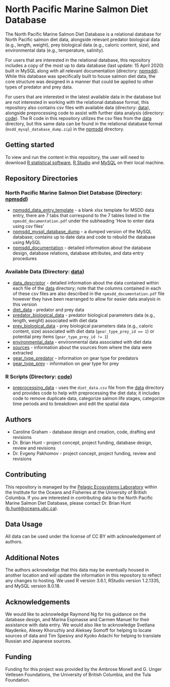 # North Pacific Marine Salmon Diet Database

The North Pacific Marine Salmon Diet Database is a relational database for North Pacific salmon diet data, alongside relevant predator biological data (e.g., length, weight), prey biological data (e.g., caloric content, size), and environmental data (e.g., temperature, salinity). 

For users that are interested in the relational database, this repository includes a copy of the most up to data database (last update: 15 April 2020) built in MySQL along with all relevant documentation (directory: [npmsdd](https://github.com/mcarolinegraham/North_Pacific_Marine_Salmon_Diet_Database/tree/master/npmsdd)). While this database was specifically built to house salmon diet data, the core structure was designed in a manner that could be applied to other types of predator and prey data.

For users that are interested in the latest available data in the database but are not interested in working with the relational database format, this repository also contains csv files with available data (directory: [data](https://github.com/mcarolinegraham/North_Pacific_Marine_Salmon_Diet_Database/tree/master/data)), alongside preprocessing code to assist with further data analysis (directory: [code](https://github.com/mcarolinegraham/North_Pacific_Marine_Salmon_Diet_Database/tree/master/code)). The R code in this repository utilizes the csv files from the [data](https://github.com/mcarolinegraham/North_Pacific_Marine_Salmon_Diet_Database/tree/master/data) directory, but this same data can be found in the relational database format (`msdd_mysql_database_dump.zip`) in the [npmsdd](https://github.com/mcarolinegraham/North_Pacific_Marine_Salmon_Diet_Database/tree/master/npmsdd) directory.

## Getting started

To view and run the content in this repository, the user will need to download [R statistical software](https://www.r-project.org/), [R Studio](https://rstudio.com/products/rstudio/) and [MySQL](https://dev.mysql.com/downloads/) on their local machine.

## Repository Directories

### North Pacific Marine Salmon Diet Database (Directory: [npmsdd](https://github.com/mcarolinegraham/North_Pacific_Marine_Salmon_Diet_Database/tree/master/npmsdd))

* [npmsdd_data_entry_template](https://github.com/mcarolinegraham/North_Pacific_Marine_Salmon_Diet_Database/blob/master/npmsdd/npmsdd_data_entry_template.xlsx) - a blank xlsx template for MSDD data entry, there are 7 tabs that correspond to the 7 tables listed in the `npmsdd_documentation.pdf` under the subheading 'How to enter data using csv files'
* [npmsdd_mysql_database_dump](https://github.com/mcarolinegraham/North_Pacific_Marine_Salmon_Diet_Database/blob/master/npmsdd/npmsdd_mysql_database_dump.zip) - a dumped version of the MySQL database; contains up to date data and code to rebuild the database using MySQL
* [npmsdd_documentation](https://github.com/mcarolinegraham/North_Pacific_Marine_Salmon_Diet_Database/blob/master/npmsdd/npmsdd_documentation.pdf) - detailed information about the database design, database relations, database attributes, and data entry procedures

### Available Data (Directory: [data](https://github.com/mcarolinegraham/North_Pacific_Marine_Salmon_Diet_Database/tree/master/data))

* [data_descriptor](https://github.com/mcarolinegraham/North_Pacific_Marine_Salmon_Diet_Database/blob/master/data/data_descriptor.pdf) - detailed information about the data contained within each file of the [data](https://github.com/mcarolinegraham/North_Pacific_Marine_Salmon_Diet_Database/tree/master/data) directory; note that the columns contained in each of these csv files are also described in the `npmsdd_documentation.pdf` file however they have been rearranged to allow for easier data analysis in this version
* [diet_data](https://github.com/mcarolinegraham/North_Pacific_Marine_Salmon_Diet_Database/blob/master/data/diet_data.csv) - predator and prey data
* [predator_biological_data](https://github.com/mcarolinegraham/North_Pacific_Marine_Salmon_Diet_Database/blob/master/data/predator_biological_data.csv) - predator biological parameters data (e.g., length, weight) associated with diet data
* [prey_biological_data](https://github.com/mcarolinegraham/North_Pacific_Marine_Salmon_Diet_Database/blob/master/data/prey_biological_data.csv) - prey biological parameters data (e.g., caloric content, size) associated with diet data (`gear_type_prey_id == 1`) or potential prey items (`gear_type_prey_id != 1`)
* [environmental_data](https://github.com/mcarolinegraham/North_Pacific_Marine_Salmon_Diet_Database/blob/master/data/environmental_data.csv) - environmental data associated with diet data
* [sources](https://github.com/mcarolinegraham/North_Pacific_Marine_Salmon_Diet_Database/blob/master/data/sources.csv) - information about the sources from where the data were extracted
* [gear_type_predator](https://github.com/mcarolinegraham/North_Pacific_Marine_Salmon_Diet_Database/blob/master/data/gear_type_predator.csv) - information on gear type for predators
* [gear_type_prey](https://github.com/mcarolinegraham/North_Pacific_Marine_Salmon_Diet_Database/blob/master/data/gear_type_prey.csv) - information on gear type for prey

### R Scripts (Directory: [code](https://github.com/mcarolinegraham/North_Pacific_Marine_Salmon_Diet_Database/tree/master/code))

* [preprocessing_data](https://github.com/mcarolinegraham/North_Pacific_Marine_Salmon_Diet_Database/blob/master/code/preprocessing_data.Rmd) - uses the `diet_data.csv` file from the [data](https://github.com/mcarolinegraham/North_Pacific_Marine_Salmon_Diet_Database/tree/master/data) directory and provides code to help with preprocessing the diet data; it includes code to remove duplicate data, categorize salmon life stages, categorize time periods and to breakdown and edit the spatial data

## Authors

* Caroline Graham - database design and creation, code, drafting and revisions
* Dr. Brian Hunt - project concept, project funding, database design, review and revisions
* Dr. Evgeny Pakhomov - project concept, project funding, review and revisions

## Contributing

This repository is managed by the [Pelagic Ecosystems Laboratory](http://pelagicecosystems.oceans.ubc.ca/) within the Institute for the Oceans and Fisheries at the University of British Columbia. If you are interested in contributing data to the North Pacific Marine Salmon Diet Database, please contact Dr. Brian Hunt (b.hunt@oceans.ubc.ca).

## Data Usage

All data can be used under the license of CC BY with acknowledgement of authors.

## Additional Notes

The authors acknowledge that this data may be eventually housed in another location and will update the information in this repository to reflect any changes to hosting. We used R version 3.6.1, RStudio version 1.2.1335, and MySQL version 8.0.18.

## Acknowledgements

We would like to acknowledge Raymond Ng for his guidance on the database design, and Marina Espinasse and Carmen Manuel for their assistance with data entry. We would also like to acknowledge Svetlana Naydenko, Alexey Khoruzhiy and Aleksey Somoff for helping to locate sources of data and Tim Spesivy and Kyoko Adachi for helping to translate Russian and Japanese sources.

## Funding

Funding for this project was provided by the Ambrose Monell and G. Unger Vetlesen Foundations, the University of British Columbia, and the Tula Foundation.